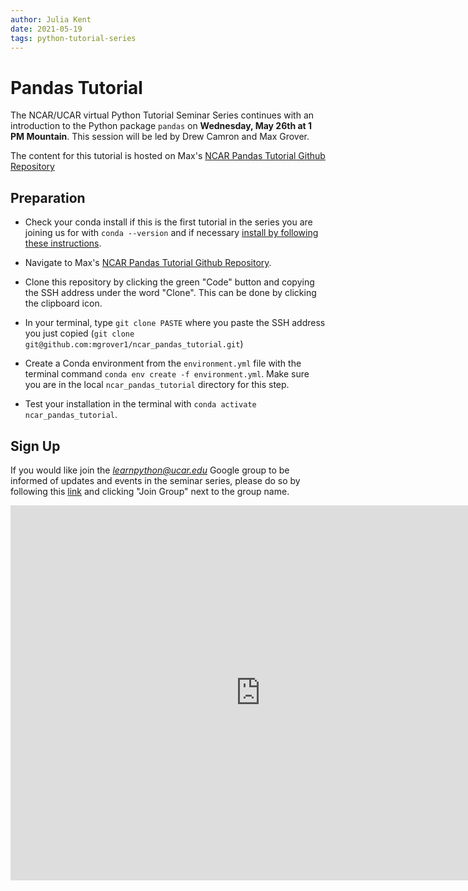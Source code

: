 ```yaml
---
author: Julia Kent
date: 2021-05-19
tags: python-tutorial-series
---
```


# Pandas Tutorial

The NCAR/UCAR virtual Python Tutorial Seminar Series continues with an introduction to the Python package `pandas` on **Wednesday, May 26th at 1 PM Mountain**. This session will be led by Drew Camron and Max Grover.

The content for this tutorial is hosted on Max's [NCAR Pandas Tutorial Github Repository](https://github.com/mgrover1/ncar_pandas_tutorial)

## Preparation

- Check your conda install if this is the first tutorial in the series you are joining us for with `conda --version` and if necessary [install by following these instructions](https://docs.conda.io/en/latest/miniconda.html).

- Navigate to Max's [NCAR Pandas Tutorial Github Repository](https://github.com/mgrover1/ncar_pandas_tutorial).

- Clone this repository by clicking the green "Code" button and copying the SSH address under the word "Clone". This can be done by clicking the clipboard icon.

- In your terminal, type `git clone PASTE` where you paste the SSH address you just copied (`git clone git@github.com:mgrover1/ncar_pandas_tutorial.git`)

- Create a Conda environment from the `environment.yml` file with the terminal command `conda env create -f environment.yml`. Make sure you are in the local `ncar_pandas_tutorial` directory for this step.

- Test your installation in the terminal with `conda activate ncar_pandas_tutorial`.

## Sign Up

If you would like join the *learnpython@ucar.edu* Google group to be informed of updates and events in the seminar series, please do so by following this [link](https://groups.google.com/a/ucar.edu/g/learnpython/about) and clicking "Join Group" next to the group name.

<iframe src="https://calendar.google.com/calendar/embed?src=c_krmtmqm6kb5u7ke6t5on9l0rus%40group.calendar.google.com" style="border: 0" width="800" height="600" frameborder="0" scrolling="no"></iframe>
